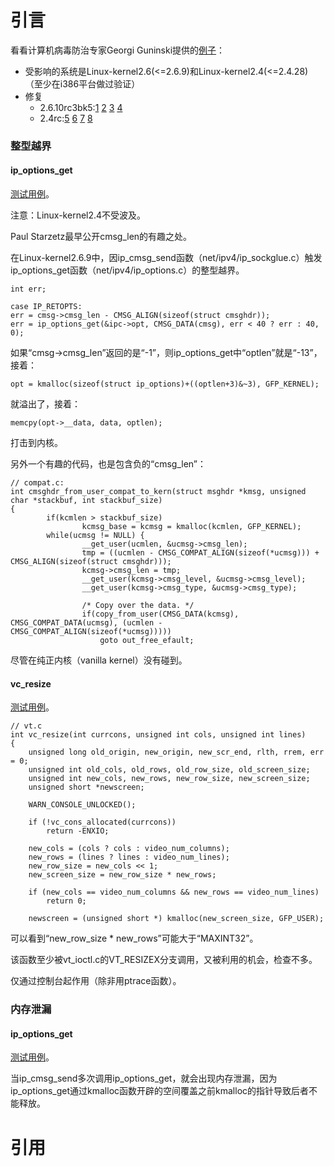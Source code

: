 # 引言 #
看看计算机病毒防治专家Georgi Guninski提供的[例子][0]：

- 受影响的系统是Linux-kernel2.6(<=2.6.9)和Linux-kernel2.4(<=2.4.28)（至少在i386平台做过验证）
- 修复
  - 2.6.10rc3bk5:[1][1] [2][2] [3][3] [4][4]
  - 2.4rc:[5][5] [6][6] [7][7] [8][8]

### 整型越界 ###
#### ip_options_get ####
[测试用例][9]。

注意：Linux-kernel2.4不受波及。

Paul Starzetz最早公开cmsg_len的有趣之处。

在Linux-kernel2.6.9中，因ip_cmsg_send函数（net/ipv4/ip_sockglue.c）触发ip_options_get函数（net/ipv4/ip_options.c）的整型越界。

	int err;

	case IP_RETOPTS:
	err = cmsg->cmsg_len - CMSG_ALIGN(sizeof(struct cmsghdr));
	err = ip_options_get(&ipc->opt, CMSG_DATA(cmsg), err < 40 ? err : 40, 0);

如果“cmsg->cmsg_len”返回的是“-1”，则ip_options_get中“optlen”就是“-13”，接着：

	opt = kmalloc(sizeof(struct ip_options)+((optlen+3)&~3), GFP_KERNEL);

就溢出了，接着：

	memcpy(opt->__data, data, optlen);

打击到内核。

另外一个有趣的代码，也是包含负的“cmsg_len”：

	// compat.c:
	int cmsghdr_from_user_compat_to_kern(struct msghdr *kmsg, unsigned char *stackbuf, int stackbuf_size)
	{
	        if(kcmlen > stackbuf_size)
	                kcmsg_base = kcmsg = kmalloc(kcmlen, GFP_KERNEL);
	        while(ucmsg != NULL) {
	                __get_user(ucmlen, &ucmsg->cmsg_len);
	                tmp = ((ucmlen - CMSG_COMPAT_ALIGN(sizeof(*ucmsg))) + CMSG_ALIGN(sizeof(struct cmsghdr)));
	                kcmsg->cmsg_len = tmp;
	                __get_user(kcmsg->cmsg_level, &ucmsg->cmsg_level);
	                __get_user(kcmsg->cmsg_type, &ucmsg->cmsg_type);

	                /* Copy over the data. */
	                if(copy_from_user(CMSG_DATA(kcmsg), CMSG_COMPAT_DATA(ucmsg), (ucmlen - CMSG_COMPAT_ALIGN(sizeof(*ucmsg)))))
	                    goto out_free_efault; 

尽管在纯正内核（vanilla kernel）没有碰到。

#### vc_resize ####
[测试用例][a]。

	// vt.c
	int vc_resize(int currcons, unsigned int cols, unsigned int lines)
	{
	    unsigned long old_origin, new_origin, new_scr_end, rlth, rrem, err = 0;
	    unsigned int old_cols, old_rows, old_row_size, old_screen_size;
	    unsigned int new_cols, new_rows, new_row_size, new_screen_size;
	    unsigned short *newscreen;

	    WARN_CONSOLE_UNLOCKED();

	    if (!vc_cons_allocated(currcons))
	        return -ENXIO;

	    new_cols = (cols ? cols : video_num_columns);
	    new_rows = (lines ? lines : video_num_lines);
	    new_row_size = new_cols << 1;
	    new_screen_size = new_row_size * new_rows;

	    if (new_cols == video_num_columns && new_rows == video_num_lines)
	        return 0;

	    newscreen = (unsigned short *) kmalloc(new_screen_size, GFP_USER);

可以看到“new_row_size * new_rows”可能大于“MAXINT32”。

该函数至少被vt_ioctl.c的VT_RESIZEX分支调用，又被利用的机会，检查不多。

仅通过控制台起作用（除非用ptrace函数）。

### 内存泄漏 ###

#### ip_options_get ####
[测试用例][b]。

当ip_cmsg_send多次调用ip_options_get，就会出现内存泄漏，因为ip_options_get通过kmalloc函数开辟的空间覆盖之前kmalloc的指针导致后者不能释放。

# 引用 #
[0]: http://www.guninski.com/where_do_you_want_billg_to_go_today_2.html "宁斯基"

[1]: http://linux.bkbits.net:8080/linux-2.6/cset@41b768d1ySHbfa7cUWDle8NjDT_02A
[2]: http://linux.bkbits.net:8080/linux-2.6/cset@41b76c07Ee61GkoNwMH-oOvWG2FdxA
[3]: http://linux.bkbits.net:8080/linux-2.6/cset@41b9e26aALoEsodik-bxhwSetwv13g
[4]: http://linux.bkbits.net:8080/linux-2.6/cset@41b76673BNGyitGqJmXlJzqgdV85yg

[5]: http://linux.bkbits.net:8080/linux-2.4/cset@41b76e94BsJKm8jhVtyDat9ZM1dXXg
[6]: http://linux.bkbits.net:8080/linux-2.4/cset@41b766beodCDEFPbjDRLoUUUxw4Z6w
[7]: http://linux.bkbits.net:8080/linux-2.4/cset@41b77314ZtyUzWzZFzaCRGoQc6hKcw
[8]: http://linux.bkbits.net:8080/linux-2.4/cset@41c01f2bHFmPwBYQmce6Aw0owIyqkg

[9]: https://github.com/nagexiucai/howtoc/blob/master/hole/case_overflow_int_ip_options_get.c
[a]: https://github.com/nagexiucai/howtoc/blob/master/hole/case_overflow_int_vc_resize.c
[b]: https://github.com/nagexiucai/howtoc/blob/master/hole/case_memory_leak_ip_options_get.c